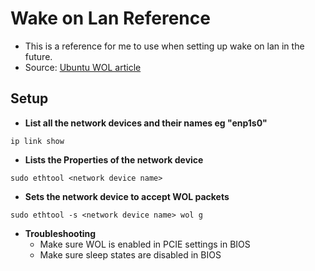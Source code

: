 # Wake on Lan Reference
- This is a reference for me to use when setting up wake on lan in the future.
- Source:  [Ubuntu WOL article](https://help.ubuntu.com/community/WakeOnLan)


## Setup
- **List all the network devices and their names eg "enp1s0"**
```
ip link show
```

- **Lists the Properties of the network device**
```
sudo ethtool <network device name>
```

- **Sets the network device to accept WOL packets**
```
sudo ethtool -s <network device name> wol g
```

- **Troubleshooting**
  - Make sure WOL is enabled in PCIE settings in BIOS
  - Make sure sleep states are disabled in BIOS


